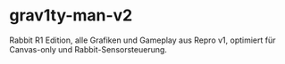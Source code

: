 # grav1ty-man-v2
Rabbit R1 Edition, alle Grafiken und Gameplay aus Repro v1, optimiert für Canvas-only und Rabbit-Sensorsteuerung.

